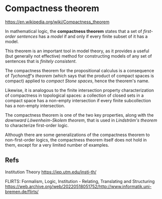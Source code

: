 # Compactness theorem

https://en.wikipedia.org/wiki/Compactness_theorem

In mathematical logic, the **compactness theorem** states that a set of *first-order sentences* has a *model* if and only if every finite subset of it has a model.

This theorem is an important tool in model theory, as it provides a useful (but generally not effective) method for constructing models of any set of sentences that is *finitely consistent*.

The compactness theorem for the propositional calculus is a consequence of *Tychonoff's theorem* (which says that the product of compact spaces is compact) applied to *compact Stone spaces*, hence the theorem's name.

Likewise, it is analogous to the finite intersection property characterization of compactness in topological spaces: a collection of closed sets in a compact space has a non-empty intersection if every finite subcollection has a non-empty intersection.

The compactness theorem is one of the two key properties, along with the *downward Löwenheim-Skolem theorem*, that is used in *Lindström's theorem* to characterize first-order logic.

Although there are some generalizations of the compactness theorem to non-first-order logics, the compactness theorem itself does not hold in them, except for a very limited number of examples.



## Refs

Institution Theory
https://iep.utm.edu/insti-th/

FLIRTS: Formalism, Logic, Institution - Relating, Translating and Structuring
https://web.archive.org/web/20220518051752/http://www.informatik.uni-bremen.de/flirts/
